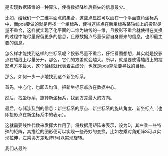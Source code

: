 是实现数据降维的一种算法，使得数据降维后损失的信息最少。

比如，给我们一个二维平面点的集合，这些点显然可以画在一个平面直角坐标系中，而pca要做的就是再找一个坐标系，使得这些点在新坐标系某轴线上的投影尽量不重合，这样就实现了化平面的二维为轴线的一维，且投影不重合就使得在变换的过程中能尽量保留更多的信息，且原数据点尽量保留自身原来的信息，也即最主要的信息。

怎么样才能找到这样的坐标系呢？投影尽量不重合，仔细看图想想，其实就是投影点在轴线上尽量分开，那么，它们的方差就会越大。所以，就是要使得轴线上的投影点方差最大，这个轴线就代表着主成分，也就是pca算法要寻找的目标。

那么，如何一步一步地找到这个新坐标系。

首先，中心化，也即去均值。把新坐标原点放在数据中心。

然后，找坐标系，旋转新坐标系，找到方差最大的方向。

最后，存储涉及到的信息：新坐标系的原点、新坐标系的旋转角度、新坐标点（也即投影点在新坐标系中的表示）。

这就需要线性代数来发挥大作用了。将数据用矩阵来表示，设为D，其左乘一些特殊的矩阵，其描绘的图形便可以实现一些奇妙的变换，比如左乘对角矩阵S可以实现拉伸，左乘协方差矩阵R可以实现旋转。

我们从最终
